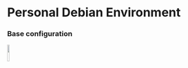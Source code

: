# Personal Debian Environment
### Base configuration

<a href="https://www.debian.org"><img src="https://upload.wikimedia.org/wikipedia/commons/5/5c/Powered_by_Debian.svg" width="10%"></a>
